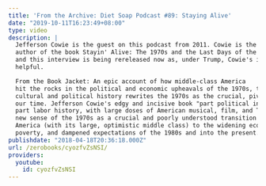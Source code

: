 ```yaml
---
title: 'From the Archive: Diet Soap Podcast #89: Staying Alive'
date: "2019-10-11T16:23:49+08:00"
type: video
description: |
  Jefferson Cowie is the guest on this podcast from 2011. Cowie is the
  author of the book Stayin' Alive: The 1970s and the Last Days of the Working Class
  and this interview is being rereleased now as, under Trump, Cowie's insights seem
  helpful.

  From the Book Jacket: An epic account of how middle-class America
  hit the rocks in the political and economic upheavals of the 1970s, this wide-ranging
  cultural and political history rewrites the 1970s as the crucial, pivotal era of
  our time. Jefferson Cowie's edgy and incisive book "part political intrigue,
  part labor history, with large doses of American musical, film, and TV lore" makes
  new sense of the 1970s as a crucial and poorly understood transition from New Deal
  America (with its large, optimistic middle class) to the widening economic inequalities,
  poverty, and dampened expectations of the 1980s and into the present.
publishdate: "2018-04-18T20:36:18.000Z"
url: /zerobooks/cyozfvZsNSI/
providers:
  youtube:
    id: cyozfvZsNSI
---
```

